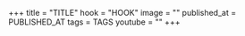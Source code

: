 +++
title = "TITLE"
hook = "HOOK"
image = ""
published_at = PUBLISHED_AT
tags = TAGS
youtube = ""
+++
